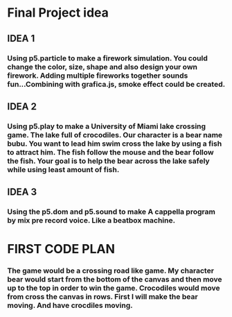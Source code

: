 # Final Project idea

## IDEA 1
### Using p5.particle to make a firework simulation. You could change the color, size, shape and also design your own firework. Adding multiple fireworks together sounds fun...Combining with grafica.js, smoke effect could be created.

## IDEA 2
### Using p5.play to make a University of Miami lake crossing game. The lake full of crocodiles. Our character is a bear name bubu. You want to lead him swim cross the lake by using a fish to attract him. The fish follow the mouse and the bear follow the fish. Your goal is to help the bear across the lake safely while using least amount of fish.

## IDEA 3
### Using the p5.dom and p5.sound to make A cappella program by mix pre record voice. Like a beatbox machine.

# FIRST CODE PLAN
### The game would be a crossing road like game. My character bear would start from the bottom of the canvas and then move up to the top in order to win the game. Crocodiles would move from cross the canvas in rows. First I will make the bear moving. And have crocdiles moving.




